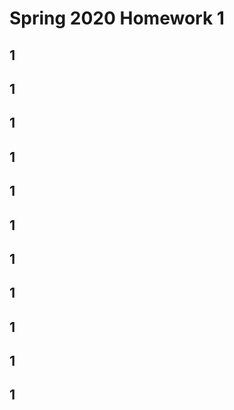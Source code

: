 # Spring 2020 Homework 1

## 1


## 1


## 1


## 1


## 1


## 1


## 1


## 1


## 1


## 1


## 1



